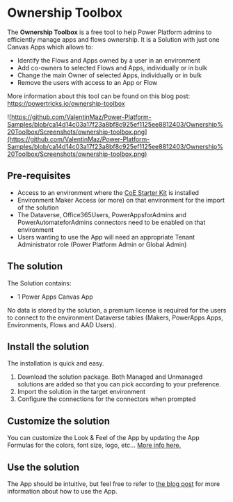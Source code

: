 # Ownership Toolbox
The **Ownership Toolbox** is a free tool to help Power Platform admins to efficiently manage apps and flows ownership. It is a Solution with just one Canvas Apps which allows to:
- Identify the Flows and Apps owned by a user in an environment
- Add co-owners to selected Flows and Apps, individually or in bulk
- Change the main Owner of selected Apps, individually or in bulk
- Remove the users with access to an App or Flow

More information about this tool can be found on this blog post: https://powertricks.io/ownership-toolbox

![https://github.com/ValentinMaz/Power-Platform-Samples/blob/ca14d14c03a17f23a8bf8c925ef1125ee8812403/Ownership%20Toolbox/Screenshots/ownership-toolbox.png](https://github.com/ValentinMaz/Power-Platform-Samples/blob/ca14d14c03a17f23a8bf8c925ef1125ee8812403/Ownership%20Toolbox/Screenshots/ownership-toolbox.png)

## Pre-requisites
- Access to an environment where the [CoE Starter Kit](https://learn.microsoft.com/en-us/power-platform/guidance/coe/starter-kit) is installed
- Environment Maker Access (or more) on that environment for the import of the solution
- The Dataverse, Office365Users, PowerAppsforAdmins and PowerAutomateforAdmins connectors need to be enabled on that environment
- Users wanting to use the App will need an appropriate Tenant Administrator role (Power Platform Admin or Global Admin)

## The solution
The Solution contains:
- 1 Power Apps Canvas App

No data is stored by the solution, a premium license is required for the users to connect to the environment Dataverse tables (Makers, PowerApps Apps, Environments, Flows and AAD Users).

## Install the solution
The installation is quick and easy.
1. Download the solution package. Both Managed and Unmanaged solutions are added so that you can pick according to your preference.
2. Import the solution in the target environment
3. Configure the connections for the connectors when prompted

## Customize the solution
You can customize the Look & Feel of the App by updating the App Formulas for the colors, font size, logo, etc... [More info here.](https://powertricks.io/ownership-toolbox#additional-comments)

## Use the solution
The App should be intuitive, but feel free to refer to [the blog post](https://powertricks.io/ownership-toolbox) for more information about how to use the App.
